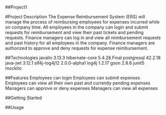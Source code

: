 ##Project1

#Project Description
The Expense Reimbursement System (ERS) will manage the process of reimbursing employees for expenses incurred while on company time.
All employees in the company can login and submit requests for reimbursement and view their past tickets and pending requests.
Finance managers can log in and view all reimbursement requests and past history for all employees in the company. Finance managers
are authorized to approve and deny requests for expense reimbursement.

##Technologies
javalin 3.13.3
hibernate-core 5.4.28.Final
postgresql 42.2.18
java-jwt 3.12.1
slf4j-log4j12 2.0.0-alpha1
log4j 1.2.17
gson 2.8.6
junit5
mockito


##Features
Employees can login
Employees can submit expenses
Employees can view all their own past and currently pending expenses
Managers can approve or deny expenses
Managers can view all expenses

##Getting Started

##Usage
